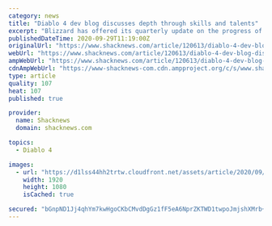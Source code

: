 ```yaml
---
category: news
title: "Diablo 4 dev blog discusses depth through skills and talents"
excerpt: "Blizzard has offered its quarterly update on the progress of Diablo 4 and is taking some time to discuss the game's skill and talent system and some of the changes the team is already experimenting ..."
publishedDateTime: 2020-09-29T11:19:00Z
originalUrl: "https://www.shacknews.com/article/120613/diablo-4-dev-blog-discusses-depth-through-skills-and-talents"
webUrl: "https://www.shacknews.com/article/120613/diablo-4-dev-blog-discusses-depth-through-skills-and-talents"
ampWebUrl: "https://www.shacknews.com/article/120613/diablo-4-dev-blog-discusses-depth-through-skills-and-talents?amphtml=1"
cdnAmpWebUrl: "https://www-shacknews-com.cdn.ampproject.org/c/s/www.shacknews.com/article/120613/diablo-4-dev-blog-discusses-depth-through-skills-and-talents?amphtml=1"
type: article
quality: 107
heat: 107
published: true

provider:
  name: Shacknews
  domain: shacknews.com

topics:
  - Diablo 4

images:
  - url: "https://d1lss44hh2trtw.cloudfront.net/assets/article/2020/09/29/combat-ancients-multiplayer-ghouls-png-jpgcopy_feature.jpg"
    width: 1920
    height: 1080
    isCached: true

secured: "bGnpND1Jj4qhYm7kwHgoCKbCMvdDgGz1fF5eA6NprZKTWD1twpoJmjshXMrb+FJfUuS6hgjBrNoJLCpb28VUfx3ETK7bk4mPsXAXmRbX9L2Eec+9zGlQonD6/9zciAH41v0w+v3ux6j9dKPkZe0CPcyheNPIG8ygIzOfe1baKtKD5yKEEKOWE+RXfnpgsNXaMtYOUqmOnw+BriwAW0M7EovWQECNf5m+avPGpNRs1zMk3cAnEYp5cni76IKUtBYthIsmMlY0e13a5YChRY+9vcHtiRuilSTkgxSY8oZIVLWs1W+ZyDpPLTaNtaYHdRJ0pX2Iu6E3sy7HDH1Suxbxd89nzrwrnLhNym11711L3fA=;9knxuOvleVNGBZX7FP3tuA=="
---
```


